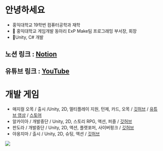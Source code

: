 # 안녕하세요
+ 홍익대학교 19학번 컴퓨터공학과 재학
+ 🌱 홍익대학교 게임개발 동아리 ExP Make팀 프로그래밍 부서장, 회장
+ 🌱Unity, C# 개발 <br/> 

노션 링크 : [Notion](https://www.notion.so/Game-Client-Programmer-89855183dd7848bb8800edf8a5083472)<br/> <br/> 
유튜브 링크 : [YouTube](https://www.youtube.com/@user-iz3rb7fz7i/videos)
---
# 개발 게임

+ 매지컬 오목 / 출시 /Unity, 2D, 멀티플레이 지원, 턴제, 카드, 오목 / [깃허브](https://github.com/nilbace/Oh-MOK) / [유튜브 영상](https://youtu.be/tbGnyxyPQ7c) / [스토어](https://play.google.com/store/apps/details?id=com.ExPStudio.MagicalGomoku)
+ 알카이아    / 개발중단 / Unity, 2D, 스토리 RPG, 액션, 퍼즐 / [깃허브](https://github.com/nilbace/Alkayia)
+ 판도라      / 개발중단 / Unity, 2D, 액션, 플랫포머, 사이버펑크  / [깃허브](https://github.com/nilbace/Project_Pandora)
+ 야옹지마    / 출시 / Unity, 2D, 슈팅, 액션 / [깃허브](https://github.com/nilbace/Nyaongjima)
<img src="https://img.shields.io/badge/Unity-61DAFB?style=flat&logo=Unity&logoColor=white"/>


<!--
**nilbace/nilbace** is a ✨ _special_ ✨ repository because its `README.md` (this file) appears on your GitHub profile.

Here are some ideas to get you started:

- 🔭 I’m currently working on ...
- 🌱 I’m currently learning ...
- 👯 I’m looking to collaborate on ...
- 🤔 I’m looking for help with ...
- 💬 Ask me about ...
- 📫 How to reach me: ...
- 😄 Pronouns: ...
- ⚡ Fun fact: ...
-->
